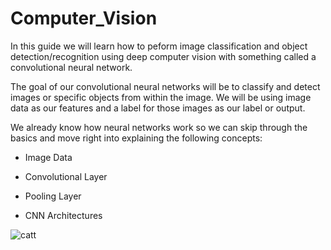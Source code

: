 
# Computer_Vision

In this guide we will learn how to peform image classification and object detection/recognition using deep computer vision with something called a convolutional neural network.

The goal of our convolutional neural networks will be to classify and detect images or specific objects from within the image. We will be using image data as our features and a label for those images as our label or output.

We already know how neural networks work so we can skip through the basics and move right into explaining the following concepts:

- Image Data

- Convolutional Layer

- Pooling Layer

- CNN Architectures



![catt](https://user-images.githubusercontent.com/74653444/178772922-d5a38e87-8f46-40eb-9beb-2de19c98d160.png)


